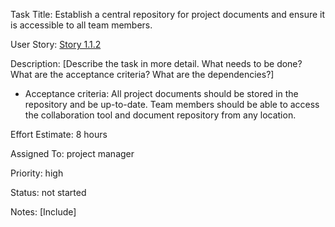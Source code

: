  Task Title: Establish a central repository for project documents and ensure it is accessible to all team members.

User Story: [Story 1.1.2](../../stories/story_1.1.2.md)

Description: [Describe the task in more detail. What needs to be done? What are the acceptance criteria? What are the dependencies?]
* Acceptance criteria: All project documents should be stored in the repository and be up-to-date. Team members should be able to access the collaboration tool and document repository from any location.

Effort Estimate: 8 hours

Assigned To: project manager

Priority: high

Status: not started

Notes: [Include]
